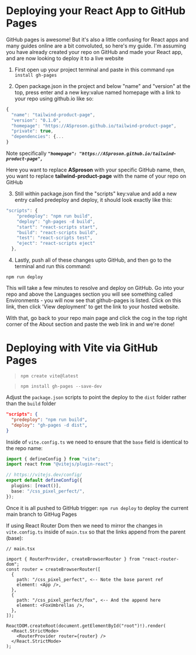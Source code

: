 # Deploying your React App to GitHub Pages

GitHub pages is awesome! But it's also a little confusing for React apps and many guides online are a bit convoluted, so here's my guide. I'm assuming you have already created your repo on GitHub and made your React app, and are now looking to deploy it to a live website

1. First open up your project terminal and paste in this command ```npm install gh-pages```

2. Open package.json in the project and below "name" and "version" at the top, press enter and a new key:value named homepage with a link to your repo using github.io like so:

```JavaScript
{
  "name": "tailwind-product-page",
  "version": "0.1.0",
  "homepage": "https://ASproson.github.io/tailwind-product-page",
  "private": true,
  "dependencies": {...
}
```

Note specifically ***```"homepage": "https://ASproson.github.io/tailwind-product-page",```***

Here you want to replace **ASproson** with your specific GitHub name, then, you want to replace **tailwind-product-page** with the name of your repo on GitHub

3. Still within package.json find the "scripts" key:value and add a new entry called predeploy and deploy, it should look exactly like this:

```JavaScript
"scripts": {
    "predeploy": "npm run build",
    "deploy": "gh-pages -d build",
    "start": "react-scripts start",
    "build": "react-scripts build",
    "test": "react-scripts test",
    "eject": "react-scripts eject"
  },
```

4. Lastly, push all of these changes upto GitHub, and then go to the terminal and run this command:

```npm run deploy```

This will take a few minutes to resolve and deploy on GitHub. Go into your repo and above the Languages section you will see something called Environments - you will now see that github-pages is listed. Click on this link, then click 'View deployment' to get the link to your hosted website. 

With that, go back to your repo main page and click the cog in the top right corner of the About section and paste the web link in and we're done!

# Deploying with Vite via GitHub Pages

> `npm create vite@latest`

> `npm install gh-pages --save-dev`

Adjust the `package.json` scripts to point the deploy to the `dist` folder rather than the `build` folder

```JSON
"scripts": {
  "predeploy": "npm run build",
  "deploy": "gh-pages -d dist",
}
```

Inside of `vite.config.ts` we need to ensure that the `base` field is identical to the repo name:

```TypeScript
import { defineConfig } from "vite";
import react from "@vitejs/plugin-react";

// https://vitejs.dev/config/
export default defineConfig({
  plugins: [react()],
  base: "/css_pixel_perfect/",
});
```

Once it is all pushed to GitHub trigger: `npm run deploy` to deploy the current main branch to GitHug Pages

If using React Router Dom then we need to mirror the changes in `vite.config.ts` inside of `main.tsx` so that the links append from the parent (base):

```TypeSript
// main.tsx

import { RouterProvider, createBrowserRouter } from "react-router-dom";
const router = createBrowserRouter([
  {
    path: "/css_pixel_perfect", <-- Note the base parent ref
    element: <App />,
  },
  {
    path: "/css_pixel_perfect/fox", <-- And the append here
    element: <FoxUmbrellas />,
  },
]);

ReactDOM.createRoot(document.getElementById("root")!).render(
  <React.StrictMode>
    <RouterProvider router={router} />
  </React.StrictMode>
);
```
